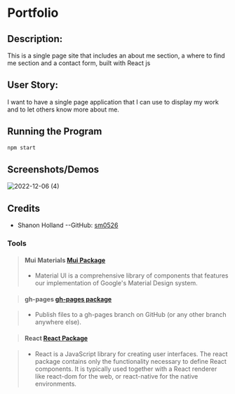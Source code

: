 # Portfolio

## Description:

This is a single page site that includes an about me section, a where to find me section and a contact form, built with React js

## User Story:

I want to have a single page application that I can use to display my work and to let others know more about me.

## Running the Program

```bash
npm start
```

## Screenshots/Demos

![2022-12-06 (4)](https://user-images.githubusercontent.com/105896063/206046142-bf4c2c97-dbc5-40ec-85f5-442f8db56976.png)

## Credits

* Shanon Holland --GitHub: [sm0526](https://github.com/sm0526)

### Tools

> #### Mui Materials [Mui Package](https://www.npmjs.com/package/@mui/material/v/5.10.15)
>
> - Material UI is a comprehensive library of components that features our implementation of Google's Material Design system.

> #### gh-pages [gh-pages package](https://www.npmjs.com/package/gh-pages)

> - Publish files to a gh-pages branch on GitHub (or any other branch anywhere else).

> #### React [React Package](https://www.npmjs.com/package/react)

> - React is a JavaScript library for creating user interfaces. The react package contains only the functionality necessary to define React components. It is typically used together with a React renderer like react-dom for the web, or react-native for the native environments.
